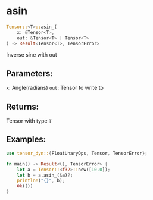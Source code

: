 # asin
```rust
Tensor::<T>::asin_(
    x: &Tensor<T>, 
    out: &Tensor<T> | Tensor<T>
) -> Result<Tensor<T>, TensorError>
```
Inverse sine with out
## Parameters:
`x`: Angle(radians)
`out`: Tensor to write to
## Returns:
Tensor with type `T`
## Examples:
```rust
use tensor_dyn::{FloatUnaryOps, Tensor, TensorError};

fn main() -> Result<(), TensorError> {
    let a = Tensor::<f32>::new([10.0]);
    let b = a.asin_(&a)?;
    println!("{}", b);
    Ok(())
}
```